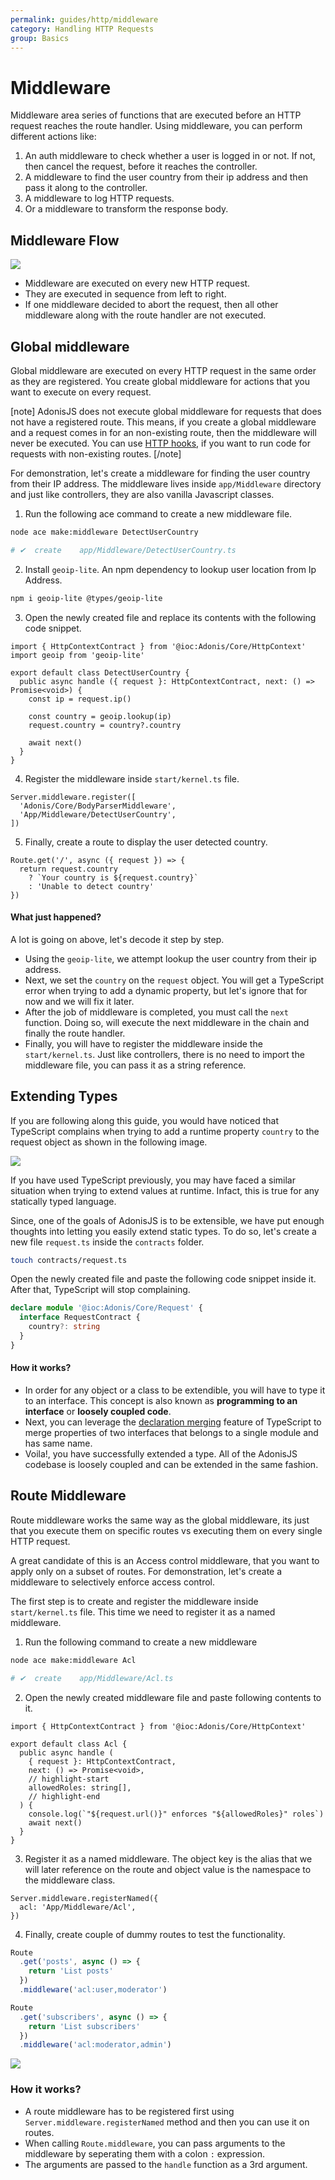 ```yaml
---
permalink: guides/http/middleware
category: Handling HTTP Requests
group: Basics
---
```


# Middleware
Middleware area series of functions that are executed before an HTTP request reaches the route handler. Using middleware, you can perform different actions like:

1. An auth middleware to check whether a user is logged in or not. If not, then cancel the request, before it reaches the controller.
2. A middleware to find the user country from their ip address and then pass it along to the controller.
3. A middleware to log HTTP requests.
4. Or a middleware to transform the response body.

## Middleware Flow

![](https://res.cloudinary.com/adonis-js/image/upload/q_100/v1582969262/adonisjs.com/http-middleware_wvb8mg.png)

- Middleware are executed on every new HTTP request.
- They are executed in sequence from left to right. 
- If one middleware decided to abort the request, then all other middleware along with the route handler are not executed.

## Global middleware
Global middleware are executed on every HTTP request in the same order as they are registered. You create global middleware for actions that you want to execute on every request.

[note]
AdonisJS does not execute global middleware for requests that does not have a registered route. This means, if you create a global middleware and a request comes in for an non-existing route, then the middleware will never be executed. You can use [HTTP hooks](http-hooks), if you want to run code for requests with non-existing routes.
[/note]

For demonstration, let's create a middleware for finding the user country from their IP address. The middleware lives inside `app/Middleware` directory and just like controllers, they are also vanilla Javascript classes.

1. Run the following ace command to create a new middleware file.
  ```sh
  node ace make:middleware DetectUserCountry

  # ✔  create    app/Middleware/DetectUserCountry.ts
  ```

2. Install `geoip-lite`. An npm dependency to lookup user location from Ip Address.
  ```sh
  npm i geoip-lite @types/geoip-lite
  ```

3. Open the newly created file and replace its contents with the following code snippet.
  ```ts{}{app/Middleware/DetectUserCountry.ts}
  import { HttpContextContract } from '@ioc:Adonis/Core/HttpContext'
  import geoip from 'geoip-lite'

  export default class DetectUserCountry {
    public async handle ({ request }: HttpContextContract, next: () => Promise<void>) {
      const ip = request.ip()

      const country = geoip.lookup(ip)
      request.country = country?.country
      
      await next()
    }
  }
  ```

4. Register the middleware inside `start/kernel.ts` file.
  ```ts{3}{start/kernel.ts}
  Server.middleware.register([
    'Adonis/Core/BodyParserMiddleware',
    'App/Middleware/DetectUserCountry',
  ])
  ```

5. Finally, create a route to display the user detected country.
  ```ts{}{start/routes.ts}
  Route.get('/', async ({ request }) => {
    return request.country
      ? `Your country is ${request.country}`
      : 'Unable to detect country'
  })
  ```

#### What just happened?
A lot is going on above, let's decode it step by step.

- Using the `geoip-lite`, we attempt lookup the user country from their ip address.
- Next, we set the `country` on the `request` object. You will get a TypeScript error when trying to add a dynamic property, but let's ignore that for now and we will fix it later.
- After the job of middleware is completed, you must call the `next` function. Doing so, will execute the next middleware in the chain and finally the route handler.
- Finally, you will have to register the middleware inside the `start/kernel.ts`. Just like controllers, there is no need to import the middleware file, you can pass it as a string reference.

## Extending Types
If you are following along this guide, you would have noticed that TypeScript complains when trying to add a runtime property `country` to the request object as shown in the following image.

![](https://res.cloudinary.com/adonis-js/image/upload/q_100/v1582462569/adonisjs.com/TypeScript-request-extend-complain.png)

If you have used TypeScript previously, you may have faced a similar situation when trying to extend values at runtime. Infact, this is true for any statically typed language.

Since, one of the goals of AdonisJS is to be extensible, we have put enough thoughts into letting you easily extend static types. To do so, let's create a new file `request.ts` inside the `contracts` folder.

```sh
touch contracts/request.ts
```

Open the newly created file and paste the following code snippet inside it. After that, TypeScript will stop complaining.

```ts
declare module '@ioc:Adonis/Core/Request' {
  interface RequestContract {
    country?: string
  }
}
```

#### How it works?

- In order for any object or a class to be extendible, you will have to type it to an interface. This concept is also known as **programming to an interface** or **loosely coupled code**.
- Next, you can leverage the [declaration merging](https://www.typescriptlang.org/docs/handbook/declaration-merging.html) feature of TypeScript to merge properties of two interfaces that belongs to a single module and has same name.
- Voila!, you have successfully extended a type. All of the AdonisJS codebase is loosely coupled and can be extended in the same fashion.

## Route Middleware
Route middleware works the same way as the global middleware, its just that you execute them on specific routes vs executing them on every single HTTP request.

A great candidate of this is an Access control middleware, that you want to apply only on a subset of routes. For demonstration, let's create a middleware to selectively enforce access control.

The first step is to create and register the middleware inside `start/kernel.ts` file. This time we need to register it as a named middleware.

1. Run the following command to create a new middleware
  ```sh
  node ace make:middleware Acl

  # ✔  create    app/Middleware/Acl.ts
  ```

2. Open the newly created middleware file and paste following contents to it.
  ```ts{}{app/Middleware/Acl.ts}
  import { HttpContextContract } from '@ioc:Adonis/Core/HttpContext'

  export default class Acl {
    public async handle (
      { request }: HttpContextContract,
      next: () => Promise<void>,
      // highlight-start
      allowedRoles: string[],
      // highlight-end
    ) {
      console.log(`"${request.url()}" enforces "${allowedRoles}" roles`)
      await next()
    }
  }
  ```

3. Register it as a named middleware. The object key is the alias that we will later reference on the route and object value is the namespace to the middleware class.
  ```ts{}{start/kernel.ts}
  Server.middleware.registerNamed({
    acl: 'App/Middleware/Acl',
  })
  ```

4. Finally, create couple of dummy routes to test the functionality.
  ```ts
  Route
    .get('posts', async () => {
      return 'List posts'
    })
    .middleware('acl:user,moderator')

  Route
    .get('subscribers', async () => {
      return 'List subscribers'
    })
    .middleware('acl:moderator,admin')
  ```

![](https://res.cloudinary.com/adonis-js/image/upload/q_100/v1582467510/adonisjs.com/route-named-middleware.gif)

### How it works?

- A route middleware has to be registered first using `Server.middleware.registerNamed` method and then you can use it on routes.
- When calling `Route.middleware`, you can pass arguments to the middleware by seperating them with a colon `:` expression.
- The arguments are passed to the `handle` function as a 3rd argument.
